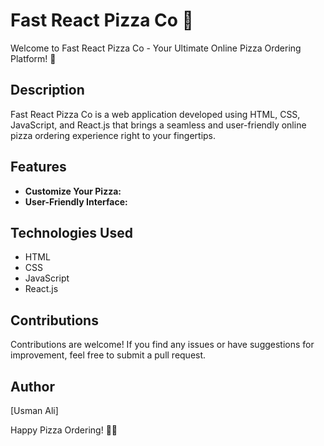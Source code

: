 # Fast React Pizza Co 🍕


Welcome to Fast React Pizza Co - Your Ultimate Online Pizza Ordering Platform! 🚀

## Description
Fast React Pizza Co is a web application developed using HTML, CSS, JavaScript, and React.js that brings a seamless and user-friendly online pizza ordering experience right to your fingertips.

## Features
- **Customize Your Pizza:** 
- **User-Friendly Interface:** 

## Technologies Used
- HTML
- CSS
- JavaScript
- React.js

## Contributions
Contributions are welcome! If you find any issues or have suggestions for improvement, feel free to submit a pull request.


## Author
[Usman Ali]

Happy Pizza Ordering! 🍕✨

